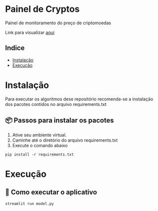 # Painel de Cryptos
Painel de monitoramento do preço de criptomoedas

Link para visualizar [aqui](https://share.streamlit.io/nic1611/crypto-painel/main/painel.py)

## Indice
* [Instalação](#Instalação)
* [Execução](#Execução)

# Instalação
Para executar os algoritmos dese repositório recomenda-se a 
instalação dos pacotes contidos no arquivo requirements.txt

## 📦 Passos para instalar os pacotes

1. Ative seu ambiente virtual.
2. Caminhe até o diretório do arquivo requirements.txt
3. Execute o comando abaixo

```
pip install -r requirements.txt
```

# Execução

## 🚀 Como executar o aplicativo

```
streamlit run model.py
```

